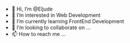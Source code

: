 - 👋 Hi, I’m @Eljude
- 👀 I’m interested in Web Development
- 🌱 I’m currently learning FrontEnd Development
- 💞️ I’m looking to collaborate on ...
- 📫 How to reach me ...

<!---
Eljude03/Eljude03 is a ✨ special ✨ repository because its `README.md` (this file) appears on your GitHub profile.
You can click the Preview link to take a look at your changes.
--->
